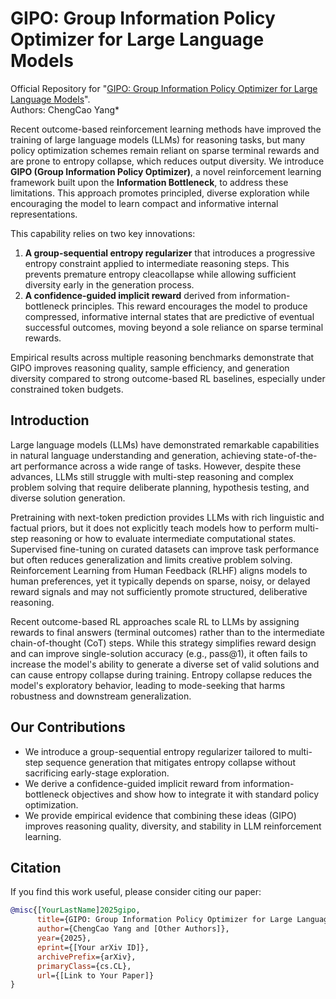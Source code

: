 # GIPO: Group Information Policy Optimizer for Large Language Models

Official Repository for "[GIPO: Group Information Policy Optimizer for Large Language Models]([])".
<br>
Authors: ChengCao Yang\*

Recent outcome-based reinforcement learning methods have improved the training of large language models (LLMs) for reasoning tasks, but many policy optimization schemes remain reliant on sparse terminal rewards and are prone to entropy collapse, which reduces output diversity. We introduce **GIPO (Group Information Policy Optimizer)**, a novel reinforcement learning framework built upon the **Information Bottleneck**, to address these limitations. This approach promotes principled, diverse exploration while encouraging the model to learn compact and informative internal representations.

This capability relies on two key innovations:
1.  **A group-sequential entropy regularizer** that introduces a progressive entropy constraint applied to intermediate reasoning steps. This prevents premature entropy cleacollapse while allowing sufficient diversity early in the generation process.
2.  **A confidence-guided implicit reward** derived from information-bottleneck principles. This reward encourages the model to produce compressed, informative internal states that are predictive of eventual successful outcomes, moving beyond a sole reliance on sparse terminal rewards.

Empirical results across multiple reasoning benchmarks demonstrate that GIPO improves reasoning quality, sample efficiency, and generation diversity compared to strong outcome-based RL baselines, especially under constrained token budgets.

## Introduction

Large language models (LLMs) have demonstrated remarkable capabilities in natural language understanding and generation, achieving state-of-the-art performance across a wide range of tasks. However, despite these advances, LLMs still struggle with multi-step reasoning and complex problem solving that require deliberate planning, hypothesis testing, and diverse solution generation.

Pretraining with next-token prediction provides LLMs with rich linguistic and factual priors, but it does not explicitly teach models how to perform multi-step reasoning or how to evaluate intermediate computational states. Supervised fine-tuning on curated datasets can improve task performance but often reduces generalization and limits creative problem solving. Reinforcement Learning from Human Feedback (RLHF) aligns models to human preferences, yet it typically depends on sparse, noisy, or delayed reward signals and may not sufficiently promote structured, deliberative reasoning.

Recent outcome-based RL approaches scale RL to LLMs by assigning rewards to final answers (terminal outcomes) rather than to the intermediate chain-of-thought (CoT) steps. While this strategy simplifies reward design and can improve single-solution accuracy (e.g., pass@1), it often fails to increase the model's ability to generate a diverse set of valid solutions and can cause entropy collapse during training. Entropy collapse reduces the model's exploratory behavior, leading to mode-seeking that harms robustness and downstream generalization.

## Our Contributions

-   We introduce a group-sequential entropy regularizer tailored to multi-step sequence generation that mitigates entropy collapse without sacrificing early-stage exploration.
-   We derive a confidence-guided implicit reward from information-bottleneck objectives and show how to integrate it with standard policy optimization.
-   We provide empirical evidence that combining these ideas (GIPO) improves reasoning quality, diversity, and stability in LLM reinforcement learning.

## Citation

If you find this work useful, please consider citing our paper:

```bibtex
@misc{[YourLastName]2025gipo,
      title={GIPO: Group Information Policy Optimizer for Large Language Models}, 
      author={ChengCao Yang and [Other Authors]},
      year={2025},
      eprint={[Your arXiv ID]},
      archivePrefix={arXiv},
      primaryClass={cs.CL},
      url={[Link to Your Paper]}
}
```